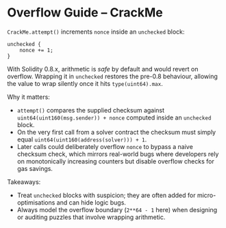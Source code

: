 # Overflow Guide – CrackMe

`CrackMe.attempt()` increments `nonce` inside an `unchecked` block:

```solidity
unchecked {
    nonce += 1;
}
```

With Solidity 0.8.x, arithmetic is *safe* by default and would revert on overflow. Wrapping it in `unchecked` restores the pre-0.8 behaviour, allowing the value to wrap silently once it hits `type(uint64).max`.

Why it matters:

- `attempt()` compares the supplied checksum against `uint64(uint160(msg.sender)) + nonce` computed inside an `unchecked` block.
- On the very first call from a solver contract the checksum must simply equal `uint64(uint160(address(solver))) + 1`.
- Later calls could deliberately overflow `nonce` to bypass a naive checksum check, which mirrors real-world bugs where developers rely on monotonically increasing counters but disable overflow checks for gas savings.

Takeaways:

- Treat `unchecked` blocks with suspicion; they are often added for micro-optimisations and can hide logic bugs.
- Always model the overflow boundary (`2**64 - 1` here) when designing or auditing puzzles that involve wrapping arithmetic.

